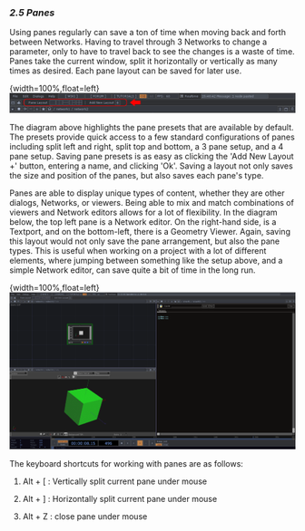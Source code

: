 
### *2.5 Panes*

Using panes regularly can save a ton of time when moving back and forth between Networks. Having to travel through 3 Networks to change a parameter, only to have to travel back to see the changes is a waste of time. Panes take the current window, split it horizontally or vertically as many times as desired. Each pane layout can be saved for later use. 

{width=100%,float=left}
![](../img/2.5/panes-1.png)

The diagram above highlights the pane presets that are available by default. The presets provide quick access to a few standard configurations of panes including split left and right, split top and bottom, a 3 pane setup, and a 4 pane setup. Saving pane presets is as easy as clicking the 'Add New Layout +' button, entering a name, and clicking 'Ok'. Saving a layout not only saves the size and position of the panes, but also saves each pane's type. 

Panes are able to display unique types of content, whether they are other dialogs, Networks, or viewers. Being able to mix and match combinations of viewers and Network editors allows for a lot of flexibility. In the diagram below, the top left pane is a Network editor. On the right-hand side, is a Textport, and on the bottom-left, there is a Geometry Viewer. Again, saving this layout would not only save the pane arrangement, but also the pane types. This is useful when working on a project with a lot of different elements, where jumping between something like the setup above, and a simple Network editor, can save quite a bit of time in the long run.

{width=100%,float=left}
![](../img/2.5/panes-2.png)

The keyboard shortcuts for working with panes are as follows:

1. Alt + [ : Vertically split current pane under mouse

1. Alt + ] : Horizontally split current pane under mouse

1. Alt + Z : close pane under mouse

